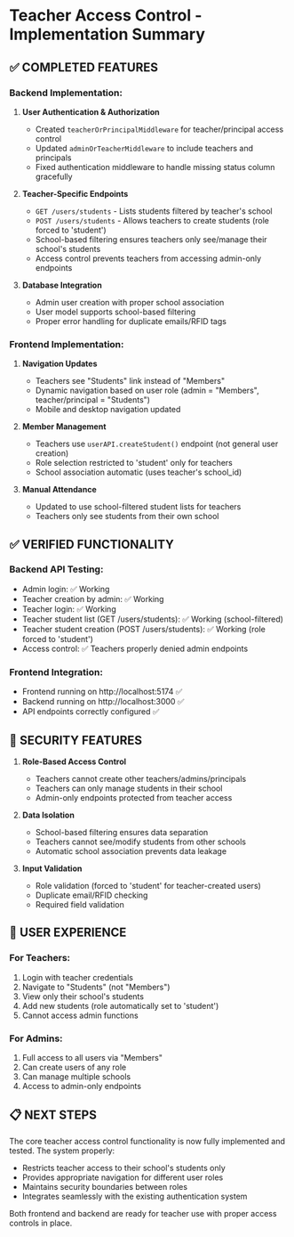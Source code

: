 # Teacher Access Control - Implementation Summary

## ✅ COMPLETED FEATURES

### Backend Implementation:
1. **User Authentication & Authorization**
   - Created `teacherOrPrincipalMiddleware` for teacher/principal access control
   - Updated `adminOrTeacherMiddleware` to include teachers and principals
   - Fixed authentication middleware to handle missing status column gracefully

2. **Teacher-Specific Endpoints**
   - `GET /users/students` - Lists students filtered by teacher's school
   - `POST /users/students` - Allows teachers to create students (role forced to 'student')
   - School-based filtering ensures teachers only see/manage their school's students
   - Access control prevents teachers from accessing admin-only endpoints

3. **Database Integration**
   - Admin user creation with proper school association
   - User model supports school-based filtering
   - Proper error handling for duplicate emails/RFID tags

### Frontend Implementation:
1. **Navigation Updates**
   - Teachers see "Students" link instead of "Members"
   - Dynamic navigation based on user role (admin = "Members", teacher/principal = "Students")
   - Mobile and desktop navigation updated

2. **Member Management**
   - Teachers use `userAPI.createStudent()` endpoint (not general user creation)
   - Role selection restricted to 'student' only for teachers
   - School association automatic (uses teacher's school_id)

3. **Manual Attendance**
   - Updated to use school-filtered student lists for teachers
   - Teachers only see students from their own school

## ✅ VERIFIED FUNCTIONALITY

### Backend API Testing:
- Admin login: ✅ Working
- Teacher creation by admin: ✅ Working  
- Teacher login: ✅ Working
- Teacher student list (GET /users/students): ✅ Working (school-filtered)
- Teacher student creation (POST /users/students): ✅ Working (role forced to 'student')
- Access control: ✅ Teachers properly denied admin endpoints

### Frontend Integration:
- Frontend running on http://localhost:5174 ✅
- Backend running on http://localhost:3000 ✅
- API endpoints correctly configured ✅

## 🔐 SECURITY FEATURES

1. **Role-Based Access Control**
   - Teachers cannot create other teachers/admins/principals
   - Teachers can only manage students in their school
   - Admin-only endpoints protected from teacher access

2. **Data Isolation**
   - School-based filtering ensures data separation
   - Teachers cannot see/modify students from other schools
   - Automatic school association prevents data leakage

3. **Input Validation**
   - Role validation (forced to 'student' for teacher-created users)
   - Duplicate email/RFID checking
   - Required field validation

## 🎯 USER EXPERIENCE

### For Teachers:
1. Login with teacher credentials
2. Navigate to "Students" (not "Members") 
3. View only their school's students
4. Add new students (role automatically set to 'student')
5. Cannot access admin functions

### For Admins:
1. Full access to all users via "Members"
2. Can create users of any role
3. Can manage multiple schools
4. Access to admin-only endpoints

## 📋 NEXT STEPS

The core teacher access control functionality is now fully implemented and tested. The system properly:

- Restricts teacher access to their school's students only
- Provides appropriate navigation for different user roles  
- Maintains security boundaries between roles
- Integrates seamlessly with the existing authentication system

Both frontend and backend are ready for teacher use with proper access controls in place.
